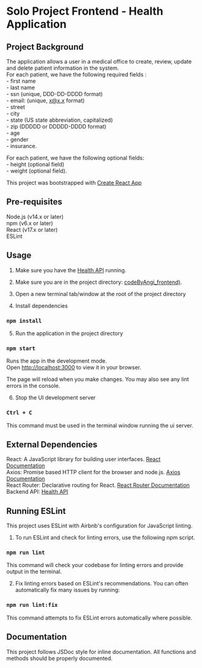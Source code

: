 # Solo Project Frontend - Health Application

## Project Background
The application allows a user in a medical office to create, review, update and delete
patient information in the system.  
For each patient, we have the following required fields : \
     - first name \
     - last name \
     - ssn (unique, DDD-DD-DDDD format) \
     - email: (unique, x@x.x format) \
     - street \
     - city \
     - state (US state abbreviation, capitalized) \
     - zip (DDDDD or DDDDD-DDDD format) \
     - age \
     - gender \
     - insurance.

For each patient, we have the following optional fields: \
     - height (optional field) \
     - weight (optional field).
     
This project was bootstrapped with [Create React App](https://github.com/facebook/create-react-app)

## Pre-requisites
Node.js (v14.x or later) \
npm (v6.x or later) \
React (v17.x or later) \
ESLint

## Usage
1. Make sure you have the [Health API](https://github.com/codebyangi/SoloProject.git/codeByAngi_backend) running.

2. Make sure you are in the project directory: [codeByAngi_frontend)](https://github.com/codebyangi/SoloProject.git/codeByAngi_frontend).

3. Open a new terminal tab/window at the root of the project directory

4. Install dependencies 
### `npm install`

5. Run the application in the project directory
### `npm start`
Runs the app in the development mode.\
Open [http://localhost:3000](http://localhost:3000) to view it in your browser.

The page will reload when you make changes. You may also see any lint errors in the console. 

6. Stop the UI development server
### `Ctrl + C` 
This command must be used in the terminal window running the ui server.

## External Dependencies 
React: A JavaScript library for building user interfaces. [React Documentation](https://reactjs.org/docs/getting-started.html) \
Axios: Promise based HTTP client for the browser and node.js. [Axios Documentation](https://axios-http.com/docs/intro) \
React Router: Declarative routing for React. [React Router Documentation](https://reactrouter.com/en/main/start/overview) 
Backend API: [Health API](https://github.com/codebyangi/SoloProject.git/codeByAngi_backend)

## Running ESLint
This project uses ESLint with Airbnb's configuration for JavaScript linting. 
1. To run ESLint and check for linting errors, use the following npm script. 
### `npm run lint`
This command will check your codebase for linting errors and provide output in the terminal.

2. Fix linting errors based on ESLint's recommendations.
You can often automatically fix many issues by running:
### `npm run lint:fix` 
This command attempts to fix ESLint errors automatically where possible. 

## Documentation 
This project follows JSDoc style for inline documentation. All functions and methods should be properly documented.
